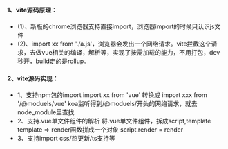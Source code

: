 #### 1、vite源码原理：
- (1)、新版的chrome浏览器支持直接import，浏览器import的时候只认识js文件
- (2)、import xx from './a.js'，浏览器会发出一个网络请求。vite拦截这个请求，去做vue相关的编译，解析等，实现了按需加载的能力，不用打包，dev秒开，build走的是rollup。
#### 2、vite源码实现：

- 1、支持npm包的import
  import xx from 'vue' 转换成 import xxx from '/@moduels/vue'
  koa监听得到/@moduels/开头的网络请求，就去node_module里查找
- 2、支持.vue单文件组件的解析
  将.vue单文件组件，拆成script,template
  template => render函数拼成一个对象
  script.render = render
- 3、支持import css/热更新/ts支持等
